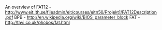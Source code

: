 An overview of FAT12 - http://www.eit.lth.se/fileadmin/eit/courses/eitn50/Projekt1/FAT12Description.pdf
BPB - http://en.wikipedia.org/wiki/BIOS_parameter_block
FAT - http://tavi.co.uk/phobos/fat.html 
